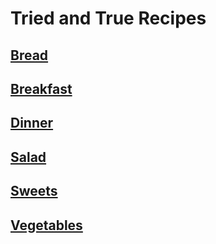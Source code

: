 # Tried and True Recipes

## [Bread](Bread)

## [Breakfast](Breakfast)

## [Dinner](Dinner)

## [Salad](Salad)

## [Sweets](Sweets)

## [Vegetables](Vegetables)
